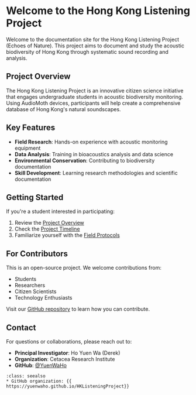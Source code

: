 # Welcome to the Hong Kong Listening Project

Welcome to the documentation site for the Hong Kong Listening Project (Echoes of Nature). This project aims to document and study the acoustic biodiversity of Hong Kong through systematic sound recording and analysis.

## Project Overview

The Hong Kong Listening Project is an innovative citizen science initiative that engages undergraduate students in acoustic biodiversity monitoring. Using AudioMoth devices, participants will help create a comprehensive database of Hong Kong's natural soundscapes.

## Key Features

- **Field Research**: Hands-on experience with acoustic monitoring equipment
- **Data Analysis**: Training in bioacoustics analysis and data science
- **Environmental Conservation**: Contributing to biodiversity documentation
- **Skill Development**: Learning research methodologies and scientific documentation

## Getting Started

If you're a student interested in participating:

1. Review the [Project Overview](about/overview)
2. Check the [Project Timeline](about/schedule)
3. Familiarize yourself with the [Field Protocols](protocols/field_deployment)

## For Contributors

This is an open-source project. We welcome contributions from:

- Students
- Researchers
- Citizen Scientists
- Technology Enthusiasts

Visit our [GitHub repository](https://github.com/YuenWaHo/HKListeningProject) to learn how you can contribute.

## Contact

For questions or collaborations, please reach out to:

- **Principal Investigator**: Ho Yuen Wa (Derek)
- **Organization**: Cetacea Research Institute
- **GitHub**: [@YuenWaHo](https://github.com/YuenWaHo)

```{admonition} Quick links for the event
:class: seealso
* GitHub organization: {{ https://yuenwaho.github.io/HKListeningProject}}
```
